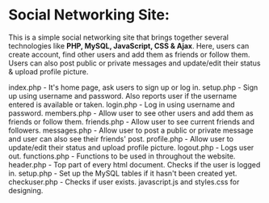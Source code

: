 # Social Networking Site:

This is a simple social networking site that brings together several technologies like **PHP, MySQL, JavaScript, CSS & Ajax**. Here, users can create account, find other users and add them as friends or follow them. Users can also  post public or private messages and update/edit their status & upload profile picture.

index.php - It's home page, ask users to sign up or log in.
setup.php - Sign up using username and password. Also reports user if the username entered is available or taken.
login.php - Log in using username and password.
members.php - Allow user to see other users and add them as friends or follow them.
friends.php - Allow user to see current friends and followers.
messages.php - Allow user to post a public or private message and user can also see their friends' post.
profile.php - Allow user to update/edit their status and upload profile picture.
logout.php - Logs user out.
functions.php - Functions to be used in throughout the website.
header.php - Top part of every html document. Checks if the user is logged in.
setup.php - Set up the MySQL tables if it hasn't been created yet.
checkuser.php - Checks if user exists.
javascript.js and styles.css for designing.